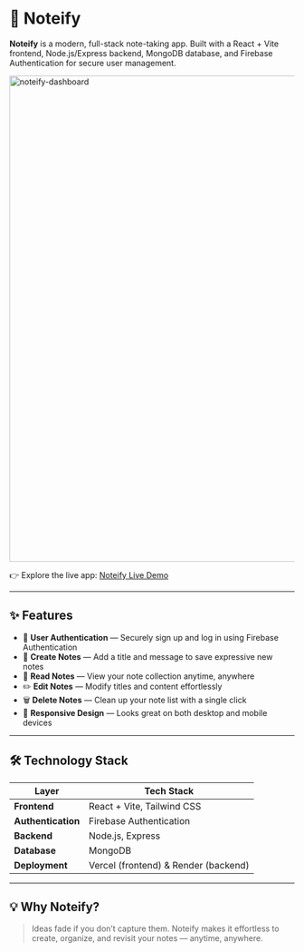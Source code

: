 # 📝 Noteify

**Noteify** is a modern, full-stack note-taking app. Built with a React + Vite frontend, Node.js/Express backend, MongoDB database, and Firebase Authentication for secure user management.

<img width="1512" height="857" alt="noteify-dashboard" src="https://github.com/user-attachments/assets/58b9180d-ad7b-457e-9ec9-f368f03b408e" />



👉 Explore the live app: [Noteify Live Demo](https://noteify-pearl.vercel.app)

---

## ✨ Features

- 🔑 **User Authentication** — Securely sign up and log in using Firebase Authentication  
- 📝 **Create Notes** — Add a title and message to save expressive new notes  
- 📖 **Read Notes** — View your note collection anytime, anywhere  
- ✏️ **Edit Notes** — Modify titles and content effortlessly  
- 🗑️ **Delete Notes** — Clean up your note list with a single click  
- 📱 **Responsive Design** — Looks great on both desktop and mobile devices
---

## 🛠️ Technology Stack

| Layer              | Tech Stack                               |
|--------------------|-------------------------------------------|
| **Frontend**       | React + Vite, Tailwind CSS                |
| **Authentication** | Firebase Authentication                   |
| **Backend**        | Node.js, Express                         |
| **Database**       | MongoDB                                  |
| **Deployment**     | Vercel (frontend) & Render (backend) |

---

## 💡 Why Noteify?

> Ideas fade if you don’t capture them. Noteify makes it effortless to create, organize, and revisit your notes — anytime, anywhere.
